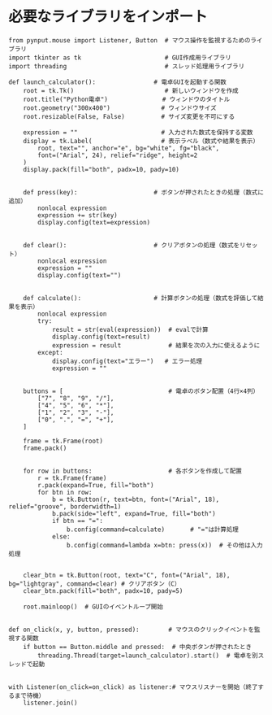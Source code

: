 # 必要なライブラリをインポート
    from pynput.mouse import Listener, Button  # マウス操作を監視するためのライブラリ
    import tkinter as tk                       # GUI作成用ライブラリ
    import threading                           # スレッド処理用ライブラリ
    
    def launch_calculator():                # 電卓GUIを起動する関数
        root = tk.Tk()                         # 新しいウィンドウを作成
        root.title("Python電卓")               # ウィンドウのタイトル
        root.geometry("300x400")              # ウィンドウサイズ
        root.resizable(False, False)          # サイズ変更を不可にする
    
        expression = ""                       # 入力された数式を保持する変数
        display = tk.Label(                   # 表示ラベル（数式や結果を表示）
            root, text="", anchor="e", bg="white", fg="black",
            font=("Arial", 24), relief="ridge", height=2
        )
        display.pack(fill="both", padx=10, pady=10)
    
        
        def press(key):                     # ボタンが押されたときの処理（数式に追加）
            nonlocal expression
            expression += str(key)
            display.config(text=expression)
    
        
        def clear():                        # クリアボタンの処理（数式をリセット）
            nonlocal expression
            expression = ""
            display.config(text="")
    
        
        def calculate():                    # 計算ボタンの処理（数式を評価して結果を表示）
            nonlocal expression
            try:
                result = str(eval(expression))  # evalで計算
                display.config(text=result)
                expression = result             # 結果を次の入力に使えるように
            except:
                display.config(text="エラー")   # エラー処理
                expression = ""
    
        
        buttons = [                             # 電卓のボタン配置（4行×4列）
            ["7", "8", "9", "/"],
            ["4", "5", "6", "*"],
            ["1", "2", "3", "-"],
            ["0", ".", "=", "+"],
        ]
    
        frame = tk.Frame(root)
        frame.pack()
    
        
        for row in buttons:                     # 各ボタンを作成して配置
            r = tk.Frame(frame)
            r.pack(expand=True, fill="both")
            for btn in row:
                b = tk.Button(r, text=btn, font=("Arial", 18), relief="groove", borderwidth=1)
                b.pack(side="left", expand=True, fill="both")
                if btn == "=":
                    b.config(command=calculate)       # "="は計算処理
                else:
                    b.config(command=lambda x=btn: press(x))  # その他は入力処理
    
        
        clear_btn = tk.Button(root, text="C", font=("Arial", 18), bg="lightgray", command=clear) # クリアボタン（C）
        clear_btn.pack(fill="both", padx=10, pady=5)
    
        root.mainloop()  # GUIのイベントループ開始
    
        
    def on_click(x, y, button, pressed):        # マウスのクリックイベントを監視する関数
        if button == Button.middle and pressed:  # 中央ボタンが押されたとき
            threading.Thread(target=launch_calculator).start()  # 電卓を別スレッドで起動
    
            
    with Listener(on_click=on_click) as listener:# マウスリスナーを開始（終了するまで待機）
        listener.join()
